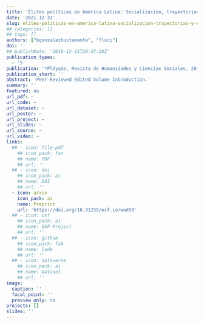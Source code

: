 ```yaml
---
title: 'Élites políticas en América Latina: Socialización, trayectorias y capitales'
date: '2021-12-31'
slug: elites-politicas-en-america-latina-socializacion-trayectorias-y-capitales
## categories: []
## tags: []
authors: ["bgonzalezbustamante", "fluci"]
doi: ''
## publishDate: '2019-12-15T20:47:28Z'
publication_types:
  - '5'
publication: '*Pléyade, Revista de Humanidades y Ciencias Sociales, 28*, *forthcoming*'
publication_short: ''
abstract: 'Peer-Reviewed Edited Volume Introduction.'
summary: ''
featured: no
url_pdf: ~
url_code: ~
url_dataset: ~
url_poster: ~
url_project: ~
url_slides: ~
url_source: ~
url_video: ~
links:
  ## - icon: file-pdf
    ## icon_pack: far
    ## name: PDF
    ## url: ''
  ## - icon: doi
    ## icon_pack: ai
    ## name: DOI
    ## url: ''
  - icon: arxiv
    icon_pack: ai
    name: Preprint
    url: 'https://doi.org/10.31235/osf.io/wud59'
  ## - icon: osf
    ## icon_pack: ai
    ## name: OSF-Project
    ## url: ''
  ## - icon: github
    ## icon_pack: fab
    ## name: Code
    ## url: ''
  ## - icon: dataverse
    ## icon_pack: ai
    ## name: Dataset
    ## url: ''
image:
  caption: ''
  focal_point: ''
  preview_only: no
projects: []
slides: ''
---
```


